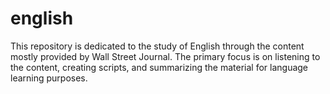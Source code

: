 # english
This repository is dedicated to the study of English through the content mostly provided by Wall Street Journal. The primary focus is on listening to the content, creating scripts, and summarizing the material for language learning purposes.
